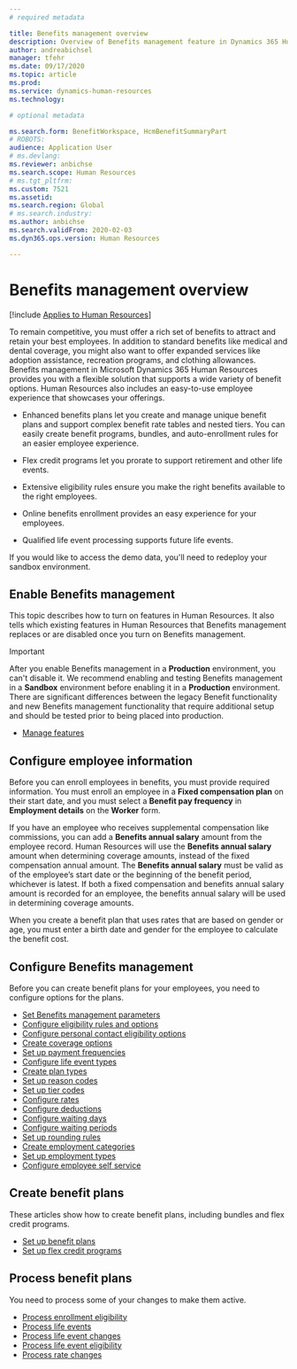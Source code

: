 ```yaml
---
# required metadata

title: Benefits management overview
description: Overview of Benefits management feature in Dynamics 365 Human Resources. Offer your employees extended benefits options with an easy-to-use online experience.
author: andreabichsel
manager: tfehr
ms.date: 09/17/2020
ms.topic: article
ms.prod: 
ms.service: dynamics-human-resources
ms.technology: 

# optional metadata

ms.search.form: BenefitWorkspace, HcmBenefitSummaryPart
# ROBOTS: 
audience: Application User
# ms.devlang: 
ms.reviewer: anbichse
ms.search.scope: Human Resources
# ms.tgt_pltfrm: 
ms.custom: 7521
ms.assetid: 
ms.search.region: Global
# ms.search.industry: 
ms.author: anbichse
ms.search.validFrom: 2020-02-03
ms.dyn365.ops.version: Human Resources

---
```


# Benefits management overview

[!include [Applies to Human Resources](../includes/applies-to-hr.md)]

To remain competitive, you must offer a rich set of benefits to attract and retain your best employees. In addition to standard benefits like medical and dental coverage, you might also want to offer expanded services like adoption assistance, recreation programs, and clothing allowances. Benefits management in Microsoft Dynamics 365 Human Resources provides you with a flexible solution that supports a wide variety of benefit options. Human Resources also includes an easy-to-use employee experience that showcases your offerings.

- Enhanced benefits plans let you create and manage unique benefit plans and support complex benefit rate tables and nested tiers. You can easily create benefit programs, bundles, and auto-enrollment rules for an easier employee experience.

- Flex credit programs let you prorate to support retirement and other life events.

- Extensive eligibility rules ensure you make the right benefits available to the right employees.

- Online benefits enrollment provides an easy experience for your employees.

- Qualified life event processing supports future life events.

If you would like to access the demo data, you'll need to redeploy your sandbox environment.

## Enable Benefits management

This topic describes how to turn on features in Human Resources. It also tells which existing features in Human Resources that Benefits management replaces or are disabled once you turn on Benefits management.

> [!IMPORTANT]
> After you enable Benefits management in a **Production** environment, you can't disable it. We recommend enabling and testing Benefits management in a **Sandbox** environment before enabling it in a **Production** environment. There are significant differences between the legacy Benefit functionality and new Benefits management functionality that require additional setup and should be tested prior to being placed into production.

- [Manage features](hr-admin-manage-features.md)

## Configure employee information

Before you can enroll employees in benefits, you must provide required information. You must enroll an employee in a **Fixed compensation plan** on their start date, and you must select a **Benefit pay frequency** in **Employment details** on the **Worker** form.

If you have an employee who receives supplemental compensation like commissions, you can add a **Benefits annual salary** amount from the employee record. Human Resources will use the **Benefits annual salary** amount when determining coverage amounts, instead of the fixed compensation annual amount. The **Benefits annual salary** must be valid as of the employee’s start date or the beginning of the benefit period, whichever is latest. If both a fixed compensation and benefits annual salary amount is recorded for an employee, the benefits annual salary will be used in determining coverage amounts.

When you create a benefit plan that uses rates that are based on gender or age, you must enter a birth date and gender for the employee to calculate the benefit cost.

## Configure Benefits management

Before you can create benefit plans for your employees, you need to configure options for the plans.

- [Set Benefits management parameters](hr-benefits-setup-parameters.md)
- [Configure eligibility rules and options](hr-benefits-setup-eligibility-rules.md)
- [Configure personal contact eligibility options](hr-benefits-setup-contact-eligibility-options.md)
- [Create coverage options](hr-benefits-setup-coverage-options.md)
- [Set up payment frequencies](hr-benefits-setup-payment-frequencies.md)
- [Configure life event types](hr-benefits-setup-life-event-types.md)
- [Create plan types](hr-benefits-setup-plan-types.md)
- [Set up reason codes](hr-benefits-setup-reason-codes.md)
- [Set up tier codes](hr-benefits-setup-tier-codes.md)
- [Configure rates](hr-benefits-setup-rates.md)
- [Configure deductions](hr-benefits-setup-deductions.md)
- [Configure waiting days](hr-benefits-setup-waiting-days.md)
- [Configure waiting periods](hr-benefits-setup-waiting-periods.md)
- [Set up rounding rules](hr-benefits-setup-rounding-rules.md)
- [Create employment categories](hr-benefits-setup-employment-categories.md)
- [Set up employment types](hr-benefits-setup-employment-types.md)
- [Configure employee self service](hr-benefits-setup-employee-self-service.md)

## Create benefit plans

These articles show how to create benefit plans, including bundles and flex credit programs.

- [Set up benefit plans](hr-benefits-plans-setup.md)
- [Set up flex credit programs](hr-benefits-plans-flex-credit-programs.md)

## Process benefit plans

You need to process some of your changes to make them active.

- [Process enrollment eligibility](hr-benefits-process-enrollment-eligibility.md)
- [Process life events](hr-benefits-process-life-events.md)
- [Process life event changes](hr-benefits-process-life-event-changes.md)
- [Process life event eligibility](hr-benefits-process-life-event-eligibility.md)
- [Process rate changes](hr-benefits-process-rate-changes.md)

